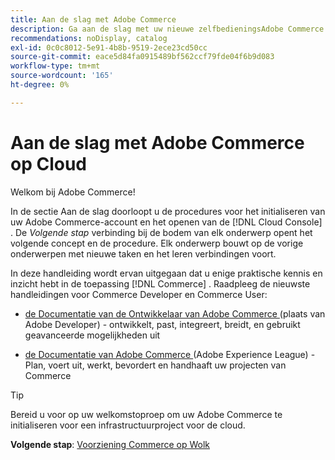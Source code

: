 ```yaml
---
title: Aan de slag met Adobe Commerce
description: Ga aan de slag met uw nieuwe zelfbedieningsAdobe Commerce op cloudinfrastructuur en leer hoe u binnen enkele minuten een Adobe Commerce-winkel kunt bouwen en implementeren.
recommendations: noDisplay, catalog
exl-id: 0c0c8012-5e91-4b8b-9519-2ece23cd50cc
source-git-commit: eace5d84fa0915489bf562ccf79fde04f6b9d083
workflow-type: tm+mt
source-wordcount: '165'
ht-degree: 0%

---
```


# Aan de slag met Adobe Commerce op Cloud

Welkom bij Adobe Commerce!

In de sectie Aan de slag doorloopt u de procedures voor het initialiseren van uw Adobe Commerce-account en het openen van de [!DNL Cloud Console] . De _Volgende stap_ verbinding bij de bodem van elk onderwerp opent het volgende concept en de procedure. Elk onderwerp bouwt op de vorige onderwerpen met nieuwe taken en het leren verbindingen voort.

In deze handleiding wordt ervan uitgegaan dat u enige praktische kennis en inzicht hebt in de toepassing [!DNL Commerce] . Raadpleeg de nieuwste handleidingen voor Commerce Developer en Commerce User:

- [ de Documentatie van de Ontwikkelaar van Adobe Commerce ](https://developer.adobe.com/commerce/docs/) (plaats van Adobe Developer) - ontwikkelt, past, integreert, breidt, en gebruikt geavanceerde mogelijkheden uit

- [ de Documentatie van Adobe Commerce ](https://experienceleague.adobe.com/docs/commerce.html) (Adobe Experience League) - Plan, voert uit, werkt, bevordert en handhaaft uw projecten van Commerce

>[!TIP]
>
>Bereid u voor op uw welkomstoproep om uw Adobe Commerce te initialiseren voor een infrastructuurproject voor de cloud.
>
>**Volgende stap**: [ Voorziening Commerce op Wolk ](new-project.md)
